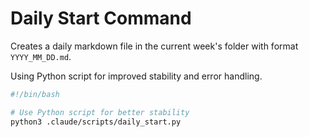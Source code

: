 # Daily Start Command

Creates a daily markdown file in the current week's folder with format `YYYY_MM_DD.md`.

Using Python script for improved stability and error handling.

```bash
#!/bin/bash

# Use Python script for better stability
python3 .claude/scripts/daily_start.py
```